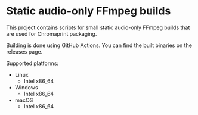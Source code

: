 Static audio-only FFmpeg builds
===============================

This project contains scripts for small static audio-only FFmpeg builds that are used
for Chromaprint packaging.

Building is done using GitHub Actions. You can find the built binaries on the releases page.

Supported platforms:

  - Linux
      * Intel x86\_64
  - Windows
      * Intel x86\_64
  - macOS
      * Intel x86\_64
